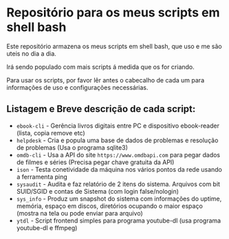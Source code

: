 # Repositório para os meus scripts em shell bash

Este repositório armazena os meus scripts em shell bash, que uso e me são uteis no dia a dia.

Irá sendo populado com mais scripts á medida que os for criando.

Para usar os scripts, por favor lêr antes o cabecalho de cada um para informações de uso e configurações necessárias.

## Listagem e Breve descrição de cada script:

* `ebook-cli` - Gerência livros digitais entre PC e dispositivo ebook-reader (lista, copia remove etc)
* `helpdesk`  - Cria e popula uma base de dados de problemas e resolução de problemas (Usa o programa sqlite3)
* `omdb-cli`  - Usa a API do site `https://www.omdbapi.com` para pegar dados de filmes e séries (Precisa pegar chave gratuita da API)
* `ison`      - Testa conetividade da máquina nos vários pontos da rede usando a ferramenta ping
* `sysaudit`  - Audita e faz relatório de 2 itens do sistema. Arquivos com bit SUID/SGID e contas de Sistema (com login false/nologin)
* `sys_info`  - Produz um snapshot do sistema com informações do uptime, memória, espaço em discos, diretórios ocupando o maior espaço (mostra na tela ou pode enviar para arquivo)
* `ytdl`      - Script frontend simples para programa youtube-dl (usa programa youtube-dl e ffmpeg)
